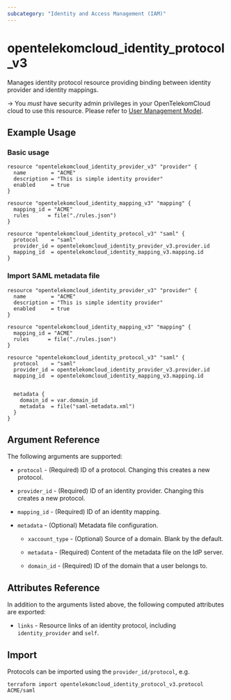```yaml
---
subcategory: "Identity and Access Management (IAM)"
---
```


# opentelekomcloud_identity_protocol_v3

Manages identity protocol resource providing binding between identity provider and identity mappings.

-> You _must_ have security admin privileges in your OpenTelekomCloud cloud to use this resource. Please refer
to [User Management Model](https://docs.otc.t-systems.com/en-us/usermanual/iam/iam_01_0034.html).

## Example Usage

### Basic usage

```hcl
resource "opentelekomcloud_identity_provider_v3" "provider" {
  name        = "ACME"
  description = "This is simple identity provider"
  enabled     = true
}

resource "opentelekomcloud_identity_mapping_v3" "mapping" {
  mapping_id = "ACME"
  rules      = file("./rules.json")
}

resource "opentelekomcloud_identity_protocol_v3" "saml" {
  protocol    = "saml"
  provider_id = opentelekomcloud_identity_provider_v3.provider.id
  mapping_id  = opentelekomcloud_identity_mapping_v3.mapping.id
}
```

### Import SAML metadata file

```hcl
resource "opentelekomcloud_identity_provider_v3" "provider" {
  name        = "ACME"
  description = "This is simple identity provider"
  enabled     = true
}

resource "opentelekomcloud_identity_mapping_v3" "mapping" {
  mapping_id = "ACME"
  rules      = file("./rules.json")
}

resource "opentelekomcloud_identity_protocol_v3" "saml" {
  protocol    = "saml"
  provider_id = opentelekomcloud_identity_provider_v3.provider.id
  mapping_id  = opentelekomcloud_identity_mapping_v3.mapping.id


  metadata {
    domain_id = var.domain_id
    metadata  = file("saml-metadata.xml")
  }
}
```

## Argument Reference

The following arguments are supported:

* `protocol` - (Required) ID of a protocol. Changing this creates a new protocol.

* `provider_id` - (Required) ID of an identity provider. Changing this creates a new protocol.

* `mapping_id` - (Required) ID of an identity mapping.

* `metadata` - (Optional) Metadata file configuration.

    * `xaccount_type` - (Optional) Source of a domain. Blank by the default.

    * `metadata` - (Required) Content of the metadata file on the IdP server.

    * `domain_id` - (Required) ID of the domain that a user belongs to.

## Attributes Reference

In addition to the arguments listed above, the following computed attributes are exported:

* `links` - Resource links of an identity protocol, including `identity_provider` and `self`.

## Import

Protocols can be imported using the `provider_id/protocol`, e.g.

```shell
terraform import opentelekomcloud_identity_protocol_v3.protocol ACME/saml
```

